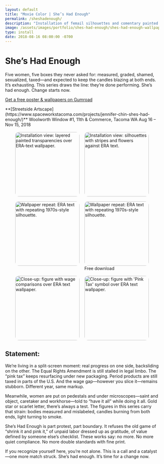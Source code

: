 ```yaml
---
layout: default
title: "Moxie Color | She’s Had Enough"
permalink: /sheshadenough/
description: "Installation of femail silhouettes and comentary painted onto transparencies hanging in front of wallpaper built from the ERA text with a repeating 'mudflap girl' silhouette."
image: /assets/images/portfolio/shes-had-enough/shes-had-enough-wallpaper-square.svg
type: install
date: 2018-08-16 08:00:00 -0700
---
```

# She’s Had Enough
Five women, five boxes they never asked for: measured, graded, shamed, sexualized, taxed—and expected to keep the candles blazing at both ends. It’s exhausting. This series draws the line: they’re done performing. She’s had enough. Change starts now.  
<p><a class="btn" href="https://moxiecolor.gumroad.com/l/musqi" target="_blank" rel="noopener">Get a free poster & wallpapers on Gumroad</a></p>  
**[Streetside Artscape](https://www.spaceworkstacoma.com/projects/jennifer-chin-shes-had-enough/)**  
Woolworth Window #1, 11th & Commerce, Tacoma WA
Aug 16 – Nov 15, 2018  

<style>
  .gallery-justified{ display:flex; flex-wrap:wrap; gap:1rem; align-items:flex-start; margin:1rem 0 2rem; }
  .gallery-justified img{ height:clamp(150px,22vw,240px); width:auto; display:block; border-radius:12px; }
  @media (min-width: 900px){
    .gallery-justified{ justify-content:center; }
  }
</style>

<div class="gallery-justified">
  <img src="{{ '/assets/images/portfolio/shes-had-enough/detail-1.webp' | relative_url }}"
       alt="Installation view: layered painted transparencies over ERA-text wallpaper." loading="lazy" decoding="async">
  <img src="{{ '/assets/images/portfolio/shes-had-enough/detail-2.webp' | relative_url }}"
       alt="Installation view: silhouettes with stripes and flowers against ERA text." loading="lazy" decoding="async">
  <img src="{{ '/assets/images/portfolio/shes-had-enough/shes-had-enough.webp' | relative_url }}"
       alt="Wallpaper repeat: ERA text with repeating 1970s-style silhouette." loading="lazy" decoding="async">
  <div class="img-wrap about-photo">
    <img src="{{ '/assets/images/portfolio/shes-had-enough/shes-had-enough-wallpaper.svg' | relative_url }}"
         alt="Wallpaper repeat: ERA text with repeating 1970s-style silhouette." loading="lazy" decoding="async">
    <span class="badge--overlay">Free download</span>
  </div>
  <img src="{{ '/assets/images/portfolio/shes-had-enough/detail-0.png' | relative_url }}"
       alt="Close-up: figure with wage comparisons over ERA text wallpaper." loading="lazy" decoding="async">
  <img src="{{ '/assets/images/portfolio/shes-had-enough/detail-3.webp' | relative_url }}"
       alt="Close-up: figure with 'Pink Tax' symbol over ERA text wallpaper." loading="lazy" decoding="async">
</div>

## Statement:  
We’re living in a split-screen moment: real progress on one side, backsliding on the other. The Equal Rights Amendment is still stalled in legal limbo. The “pink tax” keeps resurfacing under new packaging. Period products are still taxed in parts of the U.S. And the wage gap—however you slice it—remains stubborn. Different year, same markup.  

Meanwhile, women are put on pedestals and under microscopes—saint and object, caretaker and workhorse—told to “have it all” while doing it all. Gold star or scarlet letter, there’s always a test. The figures in this series carry that strain: bodies measured and mislabeled, candles burning from both ends, light turning to smoke.  

She’s Had Enough is part protest, part boundary. It refuses the old game of “shrink it and pink it,” of unpaid labor dressed up as gratitude, of value defined by someone else’s checklist. These works say: no more. No more quiet compliance. No more double standards with fine print.  

If you recognize yourself here, you’re not alone. This is a call and a catalyst—one more match struck. She’s had enough. It’s time for a change now.
